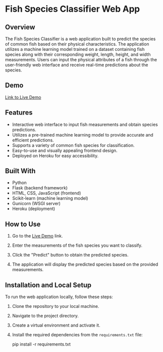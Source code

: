 # Fish Species Classifier Web App


## Overview

The Fish Species Classifier is a web application built to predict the species of common fish based on their physical characteristics. The application utilizes a machine learning model trained on a dataset containing fish species along with their corresponding weight, length, height, and width measurements. Users can input the physical attributes of a fish through the user-friendly web interface and receive real-time predictions about the species.

## Demo

[Link to Live Demo](https://fish-species-classifier-0e4abdc0791b.herokuapp.com/)

## Features

- Interactive web interface to input fish measurements and obtain species predictions.
- Utilizes a pre-trained machine learning model to provide accurate and efficient predictions.
- Supports a variety of common fish species for classification.
- Easy-to-use and visually appealing frontend design.
- Deployed on Heroku for easy accessibility.

## Built With

- Python
- Flask (backend framework)
- HTML, CSS, JavaScript (frontend)
- Scikit-learn (machine learning model)
- Gunicorn (WSGI server)
- Heroku (deployment)

## How to Use

1. Go to the [Live Demo](https://fish-species-classifier-0e4abdc0791b.herokuapp.com/) link.

2. Enter the measurements of the fish species you want to classify.

3. Click the "Predict" button to obtain the predicted species.

4. The application will display the predicted species based on the provided measurements.

## Installation and Local Setup

To run the web application locally, follow these steps:

1. Clone the repository to your local machine.

2. Navigate to the project directory.

3. Create a virtual environment and activate it.

4. Install the required dependencies from the `requirements.txt` file:

   
   pip install -r requirements.txt
